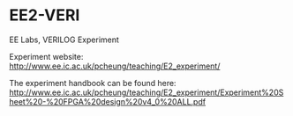 # EE2-VERI
EE Labs, VERILOG Experiment

Experiment website:
http://www.ee.ic.ac.uk/pcheung/teaching/E2_experiment/

The experiment handbook can be found here:
http://www.ee.ic.ac.uk/pcheung/teaching/E2_experiment/Experiment%20Sheet%20-%20FPGA%20design%20v4_0%20ALL.pdf
